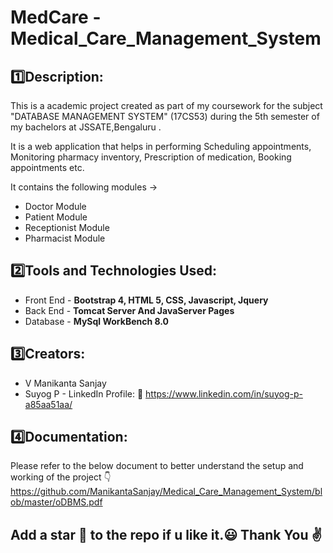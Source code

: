# MedCare - Medical_Care_Management_System 
## 1️⃣Description:
This is a academic project created as part of my coursework for the subject "DATABASE MANAGEMENT SYSTEM" (17CS53) during the 5th semester of my bachelors at JSSATE,Bengaluru . 

It is a web application that helps in performing Scheduling appointments, Monitoring pharmacy inventory, Prescription of medication, Booking appointments etc.

It contains the following modules ->
* Doctor Module 
* Patient Module
* Receptionist Module
* Pharmacist Module
## 2️⃣Tools and Technologies Used:
* Front End - <b> Bootstrap 4, HTML 5, CSS, Javascript, Jquery </b>
* Back End - <b> Tomcat Server And JavaServer Pages </b>
* Database - <b> MySql WorkBench 8.0 </b>
## 3️⃣Creators:
* V Manikanta Sanjay
* Suyog P - LinkedIn Profile: :link: https://www.linkedin.com/in/suyog-p-a85aa51aa/
## 4️⃣Documentation:
Please refer to the below document to better understand the setup and working of the project 👇
https://github.com/ManikantaSanjay/Medical_Care_Management_System/blob/master/oDBMS.pdf


## Add a star 🌟 to the repo if u like it.😃 Thank You ✌️

